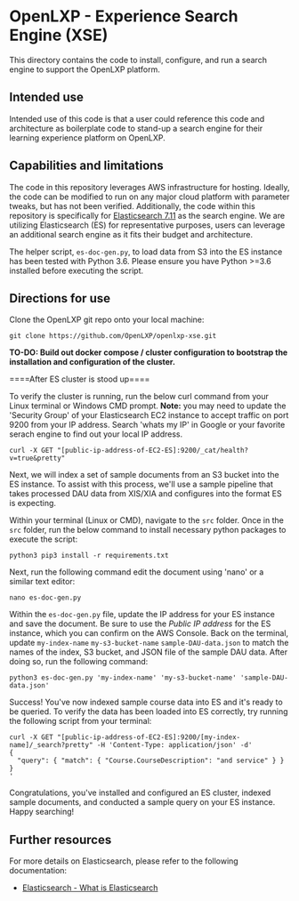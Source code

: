 # OpenLXP - Experience Search Engine (XSE)

This directory contains the code to install, configure, and run a search engine to support the OpenLXP platform.

## Intended use

Intended use of this code is that a user could reference this code and architecture as boilerplate code to stand-up a search engine for their learning experience platform on OpenLXP.

## Capabilities and limitations

The code in this repository leverages AWS infrastructure for hosting. Ideally, the code can be modified to run on any major cloud platform with parameter tweaks, but has not been verified. Additionally, the code within this repository is specifically for [Elasticsearch 7.11](https://www.elastic.co/guide/en/elasticsearch/reference/7.11/getting-started.html) as the search engine. We are utilizing Elasticsearch (ES) for representative purposes, users can leverage an additional search engine as it fits their budget and architecture.

The helper script, `es-doc-gen.py`, to load data from S3 into the ES instance has been tested with Python 3.6. Please ensure you have Python >=3.6 installed before executing the script.

## Directions for use

Clone the OpenLXP git repo onto your local machine:
```console
git clone https://github.com/OpenLXP/openlxp-xse.git
```

**TO-DO: Build out docker compose / cluster configuration to bootstrap the installation and configuration of the cluster.**

====After ES cluster is stood up====

To verify the cluster is running, run the below curl command from your Linux terminal or Windows CMD prompt. **Note:** you may need to update the 'Security Group' of your Elasticsearch EC2 instance to accept traffic on port 9200 from your IP address. Search 'whats my IP' in Google or your favorite serach engine to find out your local IP address.
```console
curl -X GET "[public-ip-address-of-EC2-ES]:9200/_cat/health?v=true&pretty"
```

Next, we will index a set of sample documents from an S3 bucket into the ES instance. To assist with this process, we'll use a sample pipeline that takes processed DAU data from XIS/XIA and configures into the format ES is expecting.

Within your terminal (Linux or CMD), navigate to the `src` folder. Once in the `src` folder, run the below command to install necessary python packages to execute the script:
```console
python3 pip3 install -r requirements.txt
```

Next, run the following command edit the document using 'nano' or a similar text editor:
```console
nano es-doc-gen.py
```

Within the `es-doc-gen.py` file, update the IP address for your ES instance and save the document. Be sure to use the *Public IP address* for the ES instance, which you can confirm on the AWS Console.
Back on the terminal, update `my-index-name` `my-s3-bucket-name` `sample-DAU-data.json` to match the names of the index, S3 bucket, and JSON file of the sample DAU data. After doing so, run the following command:
```console
python3 es-doc-gen.py 'my-index-name' 'my-s3-bucket-name' 'sample-DAU-data.json'
```

Success! You've now indexed sample course data into ES and it's ready to be queried. To verify the data has been loaded into ES correctly, try running the following script from your terminal:
```console
curl -X GET "[public-ip-address-of-EC2-ES]:9200/[my-index-name]/_search?pretty" -H 'Content-Type: application/json' -d'
{
  "query": { "match": { "Course.CourseDescription": "and service" } }
}
'
```

Congratulations, you've installed and configured an ES cluster, indexed sample documents, and conducted a sample query on your ES instance. Happy searching!
## Further resources

For more details on Elasticsearch, please refer to the following documentation:
* [Elasticsearch - What is Elasticsearch](https://www.elastic.co/guide/en/elasticsearch/reference/7.11/elasticsearch-intro.html)
